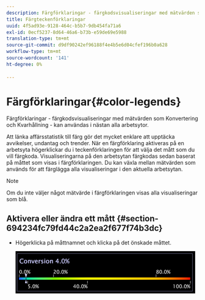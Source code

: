 ```yaml
---
description: Färgförklaringar - färgkodsvisualiseringar med mätvärden som Konvertering och Kvarhållning - kan användas i nästan alla arbetsytor.
title: Färgteckenförklaringar
uuid: 4f5ad93e-9128-464c-b5b7-9db454fa71a6
exl-id: 0ecf5237-8d64-46a6-b73b-e59de69e5988
translation-type: tm+mt
source-git-commit: d9df90242ef96188f4e4b5e6d04cfef196b0a628
workflow-type: tm+mt
source-wordcount: '141'
ht-degree: 0%

---
```


# Färgförklaringar{#color-legends}

Färgförklaringar - färgkodsvisualiseringar med mätvärden som Konvertering och Kvarhållning - kan användas i nästan alla arbetsytor.

Att länka affärsstatistik till färg gör det mycket enklare att upptäcka avvikelser, undantag och trender. När en färgförklaring aktiveras på en arbetsyta högerklickar du i teckenförklaringen för att välja det mått som du vill färgkoda. Visualiseringarna på den arbetsytan färgkodas sedan baserat på måttet som visas i färgförklaringen. Du kan växla mellan mätvärden som används för att färglägga alla visualiseringar i den aktuella arbetsytan.

>[!NOTE]
>
>Om du inte väljer något mätvärde i färgförklaringen visas alla visualiseringar som blå.

## Aktivera eller ändra ett mått {#section-694234fc79fd44c2a2ea2f677f74b3dc}

* Högerklicka på måttnamnet och klicka på det önskade måttet.

   ![](assets/lgd_ColorLegend.png)
